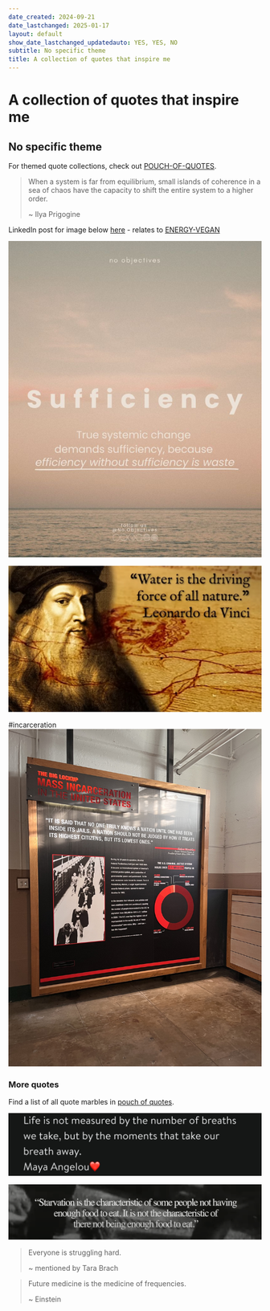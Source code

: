 ```yaml
---
date_created: 2024-09-21
date_lastchanged: 2025-01-17
layout: default
show_date_lastchanged_updatedauto: YES, YES, NO
subtitle: No specific theme
title: A collection of quotes that inspire me
---
```

# A collection of quotes that inspire me
## No specific theme
For themed quote collections, check out [POUCH-OF-QUOTES](POUCH-OF-QUOTES.md).

>When a system is far from equilibrium, small islands of coherence in a sea of chaos have the capacity to shift the entire system to a higher order.
>
>~ Ilya Prigogine

LinkedIn post for image below [here](https://www.linkedin.com/posts/kasper-benjamin-reimer-bj%C3%B8rkskov-660a4899_sufficiency-energytransition-noobjectives-activity-7281923698872246272-t3h9?utm_source=share&utm_medium=member_desktop) - relates to [ENERGY-VEGAN](ENERGY-VEGAN.md)

![](media/Pasted%20image%2020250114172649.png)

![](media/D8A7D429-E1A0-4424-909D-6659A86C5078.jpeg)

#incarceration
![](media/IMG_4741.jpeg)
### More quotes
Find a list of all quote marbles in [pouch of quotes](POUCH-OF-QUOTES.md).


![](media/IMG_4776.jpeg)


![](media/cleanshot_2024-09-11-at-14-16-35@2x.png)



> Everyone is struggling hard.
> 
> ~ mentioned by Tara Brach 


>Future medicine is the medicine of frequencies.
>
>~ Einstein

